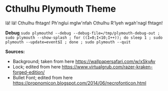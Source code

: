 # Cthulhu Plymouth Theme

Iä! Iä! Cthulhu fhtagn! Ph'nglui mglw'nfah Cthulhu R'lyeh wgah'nagl fhtagn!

**Debug**
```sudo plymouthd --debug --debug-file=/tmp/plymouth-debug-out ; sudo plymouth --show-splash ; for ((I=0;I<10;I++)); do sleep 1 ; sudo plymouth --update=event$I ; done ; sudo plymouth --quit```

**Sources:**
 - Background; taken from here https://wallpapersafari.com/w/xSkyAv 
 - Lock; edited from here https://www.virtualgrub.com/razer-kraken-forged-edition/
 - Bullet Font; edited from here https://propnomicon.blogspot.com/2014/06/necrofonticon.html
